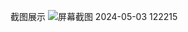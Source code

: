 截图展示
![屏幕截图 2024-05-03 122215](https://github.com/ST-AR19/Snake/assets/94221522/8ba69db1-5e91-41a3-8820-71f6b4fbb2de)
